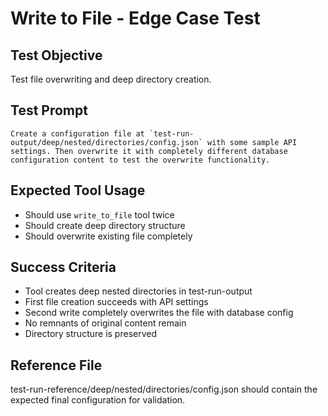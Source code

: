 # Write to File - Edge Case Test

## Test Objective

Test file overwriting and deep directory creation.

## Test Prompt

```
Create a configuration file at `test-run-output/deep/nested/directories/config.json` with some sample API settings. Then overwrite it with completely different database configuration content to test the overwrite functionality.
```

## Expected Tool Usage

- Should use `write_to_file` tool twice
- Should create deep directory structure
- Should overwrite existing file completely

## Success Criteria

- Tool creates deep nested directories in test-run-output
- First file creation succeeds with API settings
- Second write completely overwrites the file with database config
- No remnants of original content remain
- Directory structure is preserved

## Reference File

test-run-reference/deep/nested/directories/config.json should contain the expected final configuration for validation.
